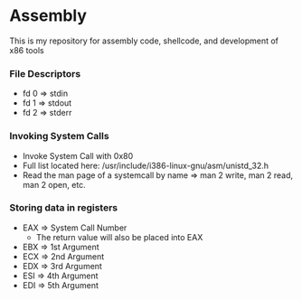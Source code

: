 # Assembly
This is my repository for assembly code, shellcode, and development of x86 tools

### File Descriptors
* fd 0 => stdin
* fd 1 => stdout
* fd 2 => stderr

### Invoking System Calls
* Invoke System Call with 0x80
* Full list located here: /usr/include/i386-linux-gnu/asm/unistd_32.h
* Read the man page of a systemcall by name => man 2 write, man 2 read, man 2 open, etc.

### Storing data in registers
* EAX => System Call Number
	* The return value will also be placed into EAX
* EBX => 1st Argument
* ECX => 2nd Argument
* EDX => 3rd Argument
* ESI => 4th Argument
* EDI => 5th Argument
